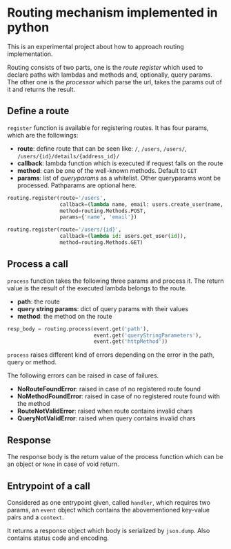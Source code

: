 # Routing mechanism implemented in python

This is an experimental project about how to approach routing implementation.

Routing consists of two parts, one is the *route register* which used to declare
paths with lambdas and methods and, optionally, query params. The other one is the
*processor* which parse the url, takes the params out of it and returns the
result.

## Define a route

`register` function is available for registering routes. It has four params, which are the followings:
* **route**: define route that can be seen like: `/`, `/users`, `/users/`, 
    `/users/{id}/details/{address_id}/`
* **callback**: lambda function which is executed if request falls on the route
* **method**: can be one of the well-known methods. Default to `GET`
* **params**: list of *queryparams* as a whitelist. Other queryparams wont be processed. 
    Pathparams are optional here.

```python
routing.register(route='/users', 
                 callback=(lambda name, email: users.create_user(name, email)),
                 method=routing.Methods.POST,
                 params={'name', 'email'})

routing.register(route='/users/{id}', 
                 callback=(lambda id: users.get_user(id)), 
                 method=routing.Methods.GET)
```

## Process a call

`process` function takes the following three params and process it. 
The return value is the result of the executed lambda belongs to the route.
* **path**: the route
* **query string params**: dict of query params with their values
* **method**: the method on the route

```python
resp_body = routing.process(event.get('path'), 
                            event.get('queryStringParameters'), 
                            event.get('httpMethod'))
```

`process` raises different kind of errors depending on the error in the path,
query or method.

The following errors can be raised in case of failures.

* **NoRouteFoundError**: raised in case of no registered route found
* **NoMethodFoundError**: raised in case of no registered route found with the
    method
* **RouteNotValidError**: raised when route contains invalid chars
* **QueryNotValidError**: raised when query contains invalid chars

## Response

The response body is the return value of the process function which can be an
object or `None` in case of void return.

## Entrypoint of a call

Considered as one entrypoint given, called `handler`, which requires two
params, an `event` object which contains the abovementioned key-value pairs and
a `context`.

It returns a response object which body is serialized by `json.dump`. Also
contains status code and encoding.

